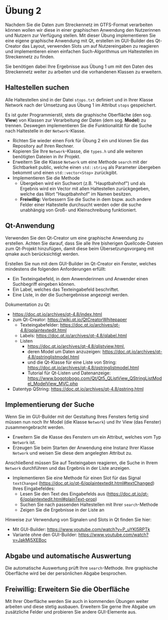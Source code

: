 # Übung 2

Nachdem Sie die Daten zum Streckennetz im GTFS-Format verarbeiten können wollen wir diese in einer graphischen Anwendung den Nutzerinnen und Nutzern zur Verfügung stellen.
Mit dieser Übung implementieren Sie eine eigene graphische Anwendung mit Qt, erstellen im GUI-Builder des Qt-Creator das Layout, verwenden Slots um auf Nutzereingaben zu reagieren und implementieren einen einfachen Such-Algorithmus um Haltestellen im Streckennetz zu finden.

Sie benötigen dabei Ihre Ergebnisse aus Übung 1 um mit den Daten des Streckennetz weiter zu arbeiten und die vorhandenen Klassen zu erweitern.

## Haltestellen suchen

Alle Haltestellen sind in der Datei `stops.txt` definiert und in Ihrer Klasse Network nach der Umsetzung aus Übung 1 im Attribut `stops` gespeichert.

Es ist guter Programmierstil, stets die graphische Oberfläche (den sog. **View**) von Klassen zur Verarbeitung der Daten (dem sog. **Model**) zu trennen. Deswegen implementieren Sie die Funktionalität für die Suche nach Haltestelle in der `Network`-Klasse.

- Richten Sie wieder einen Fork für Übung 2 ein und klonen Sie das Repository auf Ihren Rechner.
- Kopieren Sie Ihre `Network`-Klasse, die `types.h` und alle weiteren benötigten Dateien in ihr Projekt.
- Erweitern Sie die Klasse `Network` um eine Methode `search` mit der Sichtbarkeit public, welche einen `std::string` als Parameter übergeben bekommt und einen `std::vector<Stop>` zurückgibt.
- Implementieren Sie die Methode
  - Übergeben wird ein Suchwort (z.B. "Hauptbahnhof") und als Ergebnis wird ein Vector mit allen Haltestellen zurückgegeben, welche das Wort "Hauptbahnhof" im Namen besitzen.
  - **Freiwillig:** Verbessern Sie die Suche in dem bspw. auch andere Felder einer Haltestelle durchsucht werden oder die suche unabhängig von Groß- und Kleinschreibung funktioniert.

## Qt-Anwendung

Verwenden Sie den Qt-Creator um eine graphische Anwendung zu erstellen. Achten Sie darauf, dass Sie alle Ihre bisherigen Quellcode-Dateien zum Qt-Projekt hinzufügen, damit diese beim Übersetzungsvorgang mit qmake auch berücksichtigt werden.

Erstellen Sie nun mit dem GUI-Builder im Qt-Creator ein Fenster, welches mindestens die folgenden Anforderungen erfüllt:

- Ein Texteingabefeld, in dem Anwenderinnen und Anwender einen Suchbegriff eingeben können.
- Ein Label, welches das Texteingabefeld beschriftet.
- Eine Liste, in der die Suchergebnisse angezeigt werden.

Dokumentation zu Qt:
- https://doc.qt.io/archives/qt-4.8/index.html
- zum Qt-Creator: https://wiki.qt.io/QtCreatorWhitepaper
  - Texteingabefelder: https://doc.qt.io/archives/qt-4.8/qplaintextedit.html
  - Labels: https://doc.qt.io/archives/qt-4.8/qlabel.html
  - Listen
    - https://doc.qt.io/archives/qt-4.8/qlistview.html, 
    - deren Model um Daten anzuzeigen: https://doc.qt.io/archives/qt-4.8/qstringlistmodel.html 
    - und die Qt-Klasse für eine Liste von String: https://doc.qt.io/archives/qt-4.8/qstringlistmodel.html
    - Tutorial für Qt-Listen und Datenanzeige: https://www.bogotobogo.com/Qt/Qt5_QListView_QStringListModel_ModelView_MVC.php
- Datentyp QString: https://doc.qt.io/archives/qt-4.8/qstring.html

## Implementierung der Suche

Wenn Sie im GUI-Builder mit der Gestaltung Ihres Fensters fertig sind müssen nun noch Ihr Model (die Klasse `Network`) und Ihr View (das Fenster) zusammengebracht werden.

- Erweitern Sie die Klasse des Fenstern um ein Attribut, welches vom Typ `Network` ist.
- Erzeugen Sie beim Starten der Anwendung eine Instanz Ihrer Klasse `Network` und weisen Sie diese dem angelegten Attribut zu.

Anschließend müssen Sie auf Texteingaben reagieren, die Suche in Ihrem `Network` durchführen und das Ergebnis in der Liste anzeigen.

- Implementieren Sie eine Methode für einen Slot für das Signal `textChanged` (https://doc.qt.io/qt-6/qplaintextedit.html#textChanged) Ihres Eingabefeldes:
  - Lesen Sie den Text des Eingabefelds aus (https://doc.qt.io/qt-6/qplaintextedit.html#plainText-prop) 
  - Suchen Sie nach passenden Haltestellen mit Ihrer `search`-Methode
  - Zeigen Sie die Ergebnisse in der Liste an

Hinweise zur Verwendung von Signalen und Slots in Qt finden Sie hier:
  - Mit GUI-Builder: https://www.youtube.com/watch?v=P_uYKl5RPTk
  - Variante ohne den GUI-Builder: https://www.youtube.com/watch?v=JakMj5XEBoc

## Abgabe und automatische Auswertung
Die automatische Auswertung prüft Ihre `search`-Methode. Ihre graphische Oberfläche wird bei der persönlichen Abgabe besprochen.

## Freiwillig: Erweitern Sie die Oberfläche
Mit Ihrer Oberfläche werden Sie auch in kommenden Übungen weiter arbeiten und diese stetig ausbauen. Erweitern Sie gerne Ihre Abgabe um zusätzliche Felder und probieren Sie andere GUI-Elemente aus.
